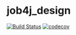 # job4j_design
[![Build Status](https://travis-ci.com/Oleg-Tiger/job4j_design.svg?branch=master)](https://travis-ci.com/Oleg-Tiger/job4j_design)
[![codecov](https://codecov.io/gh/Oleg-Tiger/job4j_design/branch/master/graph/badge.svg)](https://codecov.io/gh/Oleg-Tiger/job4j_design)